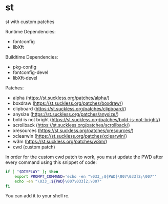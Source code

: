 # st
st with custom patches

Runtime Dependencies:
- fontconfig
- libXft

Buildtime Dependencies:
- pkg-config
- fontconfig-devel
- libXft-devel

Patches:
- alpha (https://st.suckless.org/patches/alpha/)
- boxdraw (https://st.suckless.org/patches/boxdraw/)
- clipboard (https://st.suckless.org/patches/clipboard/)
- anysize (https://st.suckless.org/patches/anysize/)
- bold is not bright (https://st.suckless.org/patches/bold-is-not-bright/)
- scrollback (https://st.suckless.org/patches/scrollback/)
- xresources (https://st.suckless.org/patches/xresources/)
- xclearwin (https://st.suckless.org/patches/xclearwin/)
- w3m (https://st.suckless.org/patches/w3m/)
- cwd (custom patch)

In order for the custom cwd patch to work, you must update the PWD
after every command using this snippet of code:
```sh
if [ "$DISPLAY" ]; then
	export PROMPT_COMMAND='echo -en "\033_;${PWD}\007\033]2;\007"'
	echo -en "\033_;${PWD}\007\033]2;\007"
fi
```
You can add it to your shell rc.
